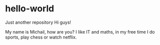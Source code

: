 # hello-world
Just another repository
Hi guys!

My name is Michail, how are you? 
I like IT and maths, in my free time I do sports, play chess or watch netflix.
